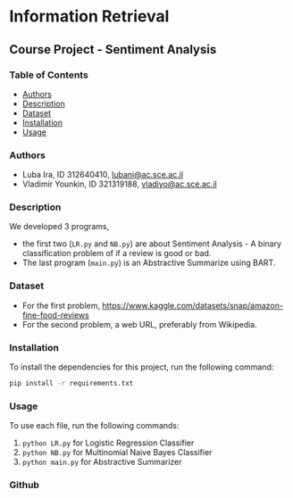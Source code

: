# Information Retrieval
## Course Project - Sentiment Analysis

### Table of Contents
- [Authors](#Authors)
- [Description](#Description)
- [Dataset](#Dataset)
- [Installation](#Installation)
- [Usage](#Usage)

### Authors

- Luba Ira, ID 312640410, lubani@ac.sce.ac.il
- Vladimir Younkin, ID 321319188, vladiyo@ac.sce.ac.il

### Description

We developed 3 programs, <br>
- the first two (```LR.py``` and ```NB.py```) are about Sentiment Analysis - A binary classification problem of if a review is good or bad.
- The last program (```main.py```) is an Abstractive Summarize using BART.

### Dataset

- For the first problem, https://www.kaggle.com/datasets/snap/amazon-fine-food-reviews
- For the second problem, a web URL, preferably from Wikipedia.

### Installation

To install the dependencies for this project, run the following command:

```bash
pip install -r requirements.txt
```

### Usage

To use each file, run the following commands:

1. ```python LR.py``` for Logistic Regression Classifier
2. ```python NB.py``` for Multinomial Naive Bayes Classifier
3. ```python main.py``` for Abstractive Summarizer

### Github

